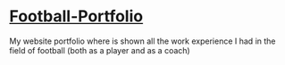 <h1>
  <a href='https://jamal-al-badarin-portfolio.netlify.app/'>
      Football-Portfolio
  </a>
</h1>
 My website portfolio where is shown all the work experience I had in the field of football (both as a player and as a coach)
